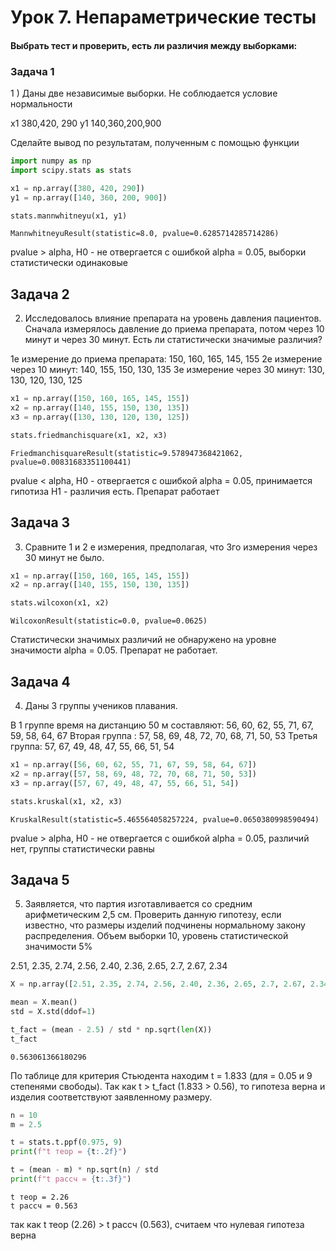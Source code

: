 # Урок 7. Непараметрические тесты

#### Выбрать тест и проверить, есть ли различия между выборками:

### Задача 1

1 ) Даны две независимые выборки. Не соблюдается условие нормальности

x1 380,420, 290
y1 140,360,200,900

Сделайте вывод по результатам, полученным с помощью функции


```python
import numpy as np
import scipy.stats as stats
```


```python
x1 = np.array([380, 420, 290])
y1 = np.array([140, 360, 200, 900])

stats.mannwhitneyu(x1, y1)
```




    MannwhitneyuResult(statistic=8.0, pvalue=0.6285714285714286)



pvalue > alpha, H0 - не отвергается с ошибкой alpha = 0.05, выборки статистически одинаковые

## Задача 2

2) Исследовалось влияние препарата на уровень давления пациентов.
Сначала измерялось давление до приема препарата, потом через 10 минут и через 30 минут.
Есть ли статистически значимые различия?

1е измерение до приема препарата: 150, 160, 165, 145, 155
2е измерение через 10 минут: 140, 155, 150, 130, 135
3е измерение через 30 минут: 130, 130, 120, 130, 125


```python
x1 = np.array([150, 160, 165, 145, 155])
x2 = np.array([140, 155, 150, 130, 135])
x3 = np.array([130, 130, 120, 130, 125])

stats.friedmanchisquare(x1, x2, x3)
```




    FriedmanchisquareResult(statistic=9.578947368421062, pvalue=0.00831683351100441)



pvalue < alpha, H0 - отвергается с ошибкой alpha = 0.05, принимается гипотиза Н1 - различия есть.
Препарат работает

## Задача 3

3) Сравните 1 и 2 е измерения, предполагая, что 3го измерения через 30 минут не было.


```python
x1 = np.array([150, 160, 165, 145, 155])
x2 = np.array([140, 155, 150, 130, 135])

stats.wilcoxon(x1, x2)
```




    WilcoxonResult(statistic=0.0, pvalue=0.0625)



Cтатистически значимых различий не обнаружено на уровне значимости alpha = 0.05.
Препарат не работает.

## Задача 4

4) Даны 3 группы учеников плавания.

В 1 группе время на дистанцию 50 м составляют: 56, 60, 62, 55, 71, 67, 59, 58, 64, 67
Вторая группа : 57, 58, 69, 48, 72, 70, 68, 71, 50, 53
Третья группа: 57, 67, 49, 48, 47, 55, 66, 51, 54


```python
x1 = np.array([56, 60, 62, 55, 71, 67, 59, 58, 64, 67])
x2 = np.array([57, 58, 69, 48, 72, 70, 68, 71, 50, 53])
x3 = np.array([57, 67, 49, 48, 47, 55, 66, 51, 54])

stats.kruskal(x1, x2, x3)
```




    KruskalResult(statistic=5.465564058257224, pvalue=0.0650380998590494)



pvalue > alpha, H0 - не отвергается с ошибкой alpha = 0.05, различий нет, группы статистически равны



## Задача 5

5) Заявляется, что партия изготавливается со средним арифметическим 2,5 см.
Проверить данную гипотезу, если известно, что размеры изделий подчинены нормальному закону распределения.
Объем выборки 10, уровень статистической значимости 5%

2.51, 2.35, 2.74, 2.56, 2.40, 2.36, 2.65, 2.7, 2.67, 2.34


```python
X = np.array([2.51, 2.35, 2.74, 2.56, 2.40, 2.36, 2.65, 2.7, 2.67, 2.34])

mean = X.mean()
std = X.std(ddof=1)

t_fact = (mean - 2.5) / std * np.sqrt(len(X))
t_fact
```




    0.563061366180296



По таблице для критерия Стьюдента находим t = 1.833 (для = 0.05 и 9 степенями свободы).
Так как t > t_fact (1.833 > 0.56), то гипотеза верна и изделия соответствуют заявленному размеру.


```python
n = 10
m = 2.5

t = stats.t.ppf(0.975, 9)
print(f"t теор = {t:.2f}")

t = (mean - m) * np.sqrt(n) / std
print(f"t рассч = {t:.3f}")
```

    t теор = 2.26
    t рассч = 0.563
    

так как t теор (2.26) > t рассч (0.563), считаем что нулевая гипотеза верна
